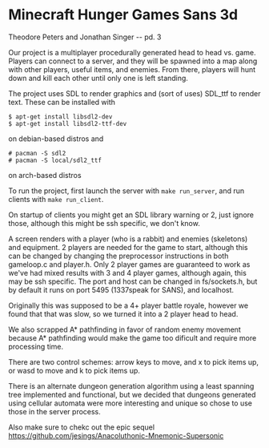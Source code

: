 # Minecraft Hunger Games Sans 3d

Theodore Peters and Jonathan Singer -- pd. 3

Our project is a multiplayer procedurally generated head to head vs. game. Players can connect to a server, and they will be spawned into a map along with other players, useful items, and enemies. From there, players will hunt down and kill each other until only one is left standing.

The project uses SDL to render graphics and (sort of uses) SDL_ttf to render text. These can be installed with

```
$ apt-get install libsdl2-dev
$ apt-get install libsdl2-ttf-dev
```

on debian-based distros and

```
# pacman -S sdl2
# pacman -S local/sdl2_ttf
```

on arch-based distros

To run the project, first launch the server with `make run_server`, and run clients with `make run_client`.

On startup of clients you might get an SDL library warning or 2, just ignore those, although this might be ssh specific, we don't know.

A screen renders with a player (who is a rabbit) and enemies (skeletons) and equipment.
2 players are needed for the game to start, although this can be changed by changing the preprocessor instructions in both gameloop.c and player.h. Only 2 player games are guaranteed to work as we've had mixed results with 3 and 4 player games, although again, this may be ssh specific. The port and host can be changed in fs/sockets.h, but by default it runs on port 5495 (1337speak for SANS), and localhost.

Originally this was supposed to be a 4+ player battle royale, however we found that that was slow, so we turned it into a 2 player head to head.

We also scrapped A* pathfinding in favor of random enemy movement because A* pathfinding would make the game too dificult and require more processing time.


There are two control schemes: arrow keys to move, and x to pick items up, or wasd to move and k to pick items up.

There is an alternate dungeon generation algorithm using a least spanning tree implemented and functional, but we decided that dungeons generated using cellular automata were more interesting and unique so chose to use those in the server process.

Also make sure to chekc out the epic sequel https://github.com/jesings/Anacoluthonic-Mnemonic-Supersonic
